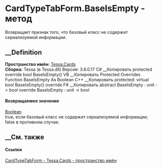 # CardTypeTabForm.BaseIsEmpty - метод
Возвращает признак того, что базовый класс не содержит сериализуемой
информации.
##  __Definition
 **Пространство имён:** [Tessa.Cards](N_Tessa_Cards.htm)  
 **Сборка:** Tessa (в Tessa.dll) Версия: 3.6.0.17
C# __Копировать
     protected override bool BaseIsEmpty()
VB __Копировать
     Protected Overrides Function BaseIsEmpty As Boolean
C++ __Копировать
     protected:
    virtual bool BaseIsEmpty() override
F# __Копировать
     abstract BaseIsEmpty : unit -> bool 
    override BaseIsEmpty : unit -> bool 
#### Возвращаемое значение
[Boolean](https://learn.microsoft.com/dotnet/api/system.boolean)  
true, если базовый класс не содержит сериализуемой информации; false в
противном случае.
## __См. также
#### Ссылки
[CardTypeTabForm - ](T_Tessa_Cards_CardTypeTabForm.htm)
[Tessa.Cards - пространство имён](N_Tessa_Cards.htm)
